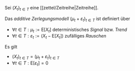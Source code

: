 Sei $(X_t)_{t \in T}$ eine [[zettel/Zeitreihe|Zeitreihe]].

Das *additive Zerlegungsmodell* $(\mu_t + \varepsilon_t)_{t \in T}$ ist definiert über
- $\forall t \in T : \mu_t := \text{E}[X_t]$ deterministisches *Signal* bzw. *Trend*
- $\forall t \in T : \varepsilon_t := (X_t - \text{E}[X_t])$ zufälliges *Rauschen*

Es gilt
- $(X_t)_{t \in T} = (\mu_t + \varepsilon_t)_{t \in T}$
- $\forall t \in T : \text{E}[\varepsilon_t] = 0$